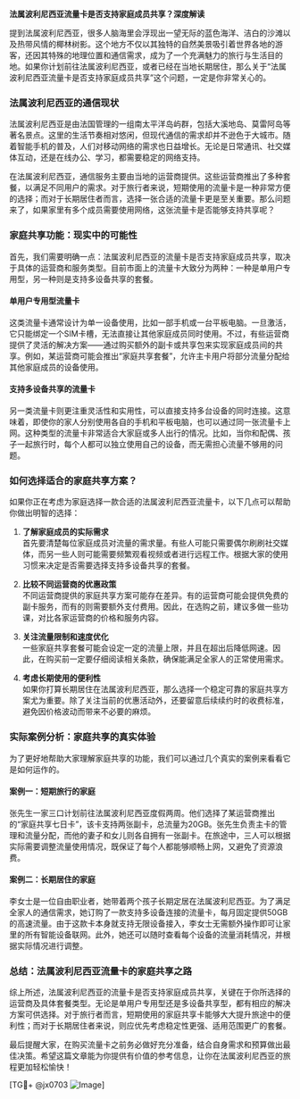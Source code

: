 **法属波利尼西亚流量卡是否支持家庭成员共享？深度解读**

提到法属波利尼西亚，很多人脑海里会浮现出一望无际的蓝色海洋、洁白的沙滩以及热带风情的椰林树影。这个地方不仅以其独特的自然美景吸引着世界各地的游客，还因其特殊的地理位置和通信需求，成为了一个充满魅力的旅行与生活目的地。如果你计划前往法属波利尼西亚，或者已经在当地长期居住，那么关于“法属波利尼西亚流量卡是否支持家庭成员共享”这个问题，一定是你非常关心的。

### 法属波利尼西亚的通信现状

法属波利尼西亚是由法国管理的一组南太平洋岛屿群，包括大溪地岛、莫雷阿岛等著名景点。这里的生活节奏相对悠闲，但现代通信的需求却并不逊色于大城市。随着智能手机的普及，人们对移动网络的需求也日益增长。无论是日常通讯、社交媒体互动，还是在线办公、学习，都需要稳定的网络支持。

在法属波利尼西亚，通信服务主要由当地的运营商提供。这些运营商推出了多种套餐，以满足不同用户的需求。对于旅行者来说，短期使用的流量卡是一种非常方便的选择；而对于长期居住者而言，选择一张合适的流量卡更是至关重要。那么问题来了，如果家里有多个成员需要使用网络，这张流量卡是否能够支持共享呢？

### 家庭共享功能：现实中的可能性

首先，我们需要明确一点：法属波利尼西亚的流量卡是否支持家庭成员共享，取决于具体的运营商和服务类型。目前市面上的流量卡大致分为两种：一种是单用户专用型，另一种则是支持多设备共享的套餐。

#### 单用户专用型流量卡
这类流量卡通常设计为单一设备使用，比如一部手机或一台平板电脑。一旦激活，它只能绑定一个SIM卡槽，无法直接让其他家庭成员同时使用。不过，有些运营商提供了灵活的解决方案——通过购买额外的副卡或共享包来实现家庭成员间的共享。例如，某运营商可能会推出“家庭共享套餐”，允许主卡用户将部分流量分配给其他家庭成员的设备使用。

#### 支持多设备共享的流量卡
另一类流量卡则更注重灵活性和实用性，可以直接支持多台设备的同时连接。这意味着，即使你的家人分别使用各自的手机和平板电脑，也可以通过同一张流量卡上网。这种类型的流量卡非常适合大家庭或多人出行的情况。比如，当你和配偶、孩子一起旅行时，每个人都可以独立使用自己的设备，而无需担心流量不够用的问题。

### 如何选择适合的家庭共享方案？

如果你正在考虑为家庭选择一款合适的法属波利尼西亚流量卡，以下几点可以帮助你做出明智的选择：

1. **了解家庭成员的实际需求**  
   首先要清楚每位家庭成员对流量的需求量。有些人可能只需要偶尔刷刷社交媒体，而另一些人则可能需要频繁观看视频或者进行远程工作。根据大家的使用习惯来决定是否需要选择支持多设备共享的套餐。

2. **比较不同运营商的优惠政策**  
 不同运营商提供的家庭共享方案可能存在差异。有的运营商可能会提供免费的副卡服务，而有的则需要额外支付费用。因此，在选购之前，建议多做一些功课，对比各家运营商的价格和服务内容。

3. **关注流量限制和速度优化**  
 一些家庭共享套餐可能会设定一定的流量上限，并且在超出后降低网速。因此，在购买前一定要仔细阅读相关条款，确保能满足全家人的正常使用需求。

4. **考虑长期使用的便利性**  
 如果你打算长期居住在法属波利尼西亚，那么选择一个稳定可靠的家庭共享方案尤为重要。除了关注当前的优惠活动外，还要留意后续续约时的收费标准，避免因价格波动而带来不必要的麻烦。

### 实际案例分析：家庭共享的真实体验

为了更好地帮助大家理解家庭共享的功能，我们可以通过几个真实的案例来看看它是如何运作的。

#### 案例一：短期旅行的家庭
张先生一家三口计划前往法属波利尼西亚度假两周。他们选择了某运营商推出的“家庭共享七日卡”，该卡支持两张副卡，总流量为20GB。张先生负责主卡的管理和流量分配，而他的妻子和女儿则各自拥有一张副卡。在旅途中，三人可以根据实际需要调整流量使用情况，既保证了每个人都能够顺畅上网，又避免了资源浪费。

#### 案例二：长期居住的家庭
李女士是一位自由职业者，她带着两个孩子长期定居在法属波利尼西亚。为了满足全家人的通信需求，她订购了一款支持多设备连接的流量卡，每月固定提供50GB的高速流量。由于这款卡本身就支持无限设备接入，李女士无需额外操作即可让家里的所有智能设备联网。此外，她还可以随时查看每个设备的流量消耗情况，并根据实际情况进行调整。

### 总结：法属波利尼西亚流量卡的家庭共享之路

综上所述，法属波利尼西亚的流量卡是否支持家庭成员共享，关键在于你所选择的运营商及具体套餐类型。无论是单用户专用型还是多设备共享型，都有相应的解决方案可供选择。对于旅行者而言，短期使用的家庭共享卡能够大大提升旅途中的便利性；而对于长期居住者来说，则应优先考虑稳定性更强、适用范围更广的套餐。

最后提醒大家，在购买流量卡之前务必做好充分准备，结合自身需求和预算做出最佳决策。希望这篇文章能为你提供有价值的参考信息，让你在法属波利尼西亚的旅程更加轻松愉快！

[TG💪+ @jx0703 ![Image](https://github.com/user-attachments/assets/dbca1d08-cadb-493c-b0ec-ad6f7a83f270)]